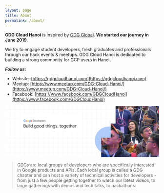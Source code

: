 ```yaml
---
layout: page
title: About
permalink: /about/
---
```


**GDG Cloud Hanoi** is inspired by [GDG Global](https://developers.google.com/community/gdg/). **We started our journey in June 2019**. 

We try to engage student developers, fresh graduates and professionals through our hack events & meetups. 
GDG Cloud Hanoi is dedicated to building a strong community for GCP users in Hanoi.

***Follow us:***
* Website: [https://gdgcloudhanoi.com](https://gdgcloudhanoi.com)
* Meetup: [https://www.meetup.com/GDG-Cloud-Hanoi/](https://www.meetup.com/GDG-Cloud-Hanoi/)
* Facebook: [https://www.facebook.com/GDGCloudHanoi](https://www.facebook.com/GDGCloudHanoi)

![GDGBanner](/assets/img/feature-images/GDGBanner.png)

> GDGs are local groups of developers who are specifically interested in Google products and APIs. Each local group is called a GDG chapter and can host a variety of technical activities for developers - from just a few people getting together to watch our latest videos, to large gatherings with demos and tech talks, to hackathons.




